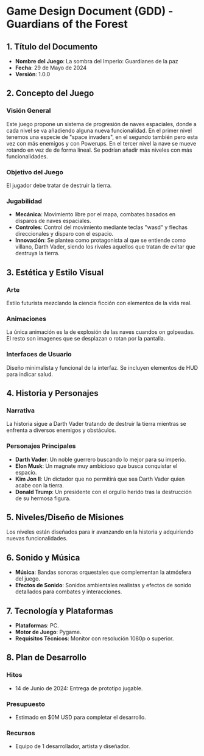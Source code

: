 # Game Design Document (GDD) - Guardians of the Forest

## 1. Título del Documento
- **Nombre del Juego**: La sombra del Imperio: Guardianes de la paz
- **Fecha**: 29 de Mayo de 2024
- **Versión**: 1.0.0

## 2. Concepto del Juego
### Visión General
Este juego propone un sistema de progresión de naves espaciales, donde a cada nivel se va añadiendo alguna nueva funcionalidad.
En el primer nivel tenemos una especie de "space invaders", en el segundo también pero esta vez con más enemigos y con Powerups.
En el tercer nivel la nave se mueve rotando en vez de de forma lineal.
Se podrían añadir más niveles con más funcionalidades.

### Objetivo del Juego
El jugador debe tratar de destruir la tierra.

### Jugabilidad
- **Mecánica**: Movimiento libre por el mapa, combates basados en disparos de naves espaciales.
- **Controles**: Control del movimiento mediante teclas "wasd" y flechas direccionales y disparo con el espacio.
- **Innovación**: Se plantea como protagonista al que se entiende como villano, Darth Vader, siendo los rivales aquellos que tratan de evitar que destruya la tierra.

## 3. Estética y Estilo Visual
### Arte
Estilo futurista mezclando la ciencia ficción con elementos de la vida real. 

### Animaciones
La única animación es la de explosión de las naves cuandos on golpeadas. El resto son imagenes que se desplazan o rotan por la pantalla.

### Interfaces de Usuario
Diseño minimalista y funcional de la interfaz. Se incluyen elementos de HUD para indicar salud.

## 4. Historia y Personajes
### Narrativa
La historia sigue a Darth Vader tratando de destruir la tierra mientras se enfrenta a diversos enemigos y obstáculos.

### Personajes Principales
- **Darth Vader**: Un noble guerrero buscando lo mejor para su imperio.
- **Elon Musk**: Un magnate muy ambicioso que busca conquistar el espacio.
- **Kim Jon Il**: Un dictador que no permitirá que sea Darth Vader quien acabe con la tierra.
- **Donald Trump**: Un presidente con el orgullo herido tras la destrucción de su hermosa figura.

## 5. Niveles/Diseño de Misiones
Los niveles están diseñados para ir avanzando en la historia y adquiriendo nuevas funcionalidades.

## 6. Sonido y Música
- **Música**: Bandas sonoras orquestales que complementan la atmósfera del juego.
- **Efectos de Sonido**: Sonidos ambientales realistas y efectos de sonido detallados para combates y interacciones.

## 7. Tecnología y Plataformas
- **Plataformas**: PC.
- **Motor de Juego**: Pygame.
- **Requisitos Técnicos**: Monitor con resolución 1080p o superior.

## 8. Plan de Desarrollo
### Hitos
- 14 de Junio de 2024: Entrega de prototipo jugable.

### Presupuesto
- Estimado en $0M USD para completar el desarrollo.

### Recursos
- Equipo de 1 desarrollador, artista y diseñador.

